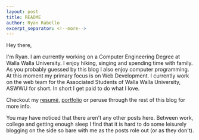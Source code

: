 ```yaml
---
layout: post
title: README
author: Ryan Rabello
excerpt_separator: <!--more-->
---
```


Hey there,

I'm Ryan.  I am currently working on a Computer Engineering Degree at Walla Walla University. I enjoy hiking, singing and spending time with family. <!--more--> As you probably guessed by this blog I also enjoy computer programming. At this moment my primary focus is on Web Development. I currently work on the web team for the Associated Students of Walla Walla University, ASWWU for short. In short I get paid to do what I love.

Checkout my [resumé](http://rabello.info/resume), [portfolio](http://rabello.info/portfolio) or peruse through the rest of this blog for more info.

You may have noticed that there aren't any other posts here. Between work, college and getting enough sleep I find that it is hard to do some leisurely blogging on the side so bare with me as the posts role out (or as they don't).
